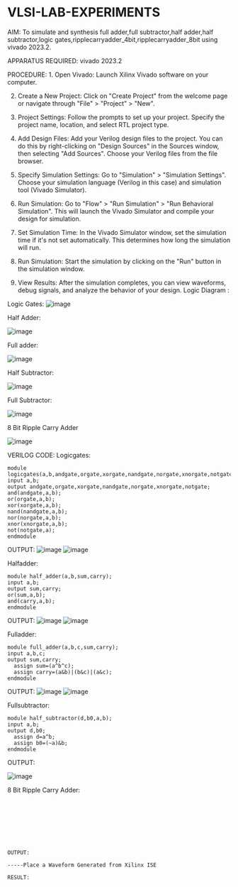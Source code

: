 # VLSI-LAB-EXPERIMENTS
AIM: To simulate and synthesis full adder,full subtractor,half adder,half subtractor,logic gates,ripplecarryadder_4bit,ripplecarryadder_8bit using vivado 2023.2.

APPARATUS REQUIRED: vivado 2023.2

PROCEDURE: 1. Open Vivado: Launch Xilinx Vivado software on your computer.

2. Create a New Project: Click on "Create Project" from the welcome page or navigate through "File" > "Project" > "New".

3. Project Settings: Follow the prompts to set up your project. Specify the project name, location, and select RTL project type.

4. Add Design Files: Add your Verilog design files to the project. You can do this by right-clicking on "Design Sources" in the Sources window, then selecting "Add Sources". Choose your Verilog files from the file browser.

5. Specify Simulation Settings: Go to "Simulation" > "Simulation Settings". Choose your simulation language (Verilog in this case) and simulation tool (Vivado Simulator).

6. Run Simulation: Go to "Flow" > "Run Simulation" > "Run Behavioral Simulation". This will launch the Vivado Simulator and compile your design for simulation.

7. Set Simulation Time: In the Vivado Simulator window, set the simulation time if it's not set automatically. This determines how long the simulation will run.

8. Run Simulation: Start the simulation by clicking on the "Run" button in the simulation window.

9. View Results: After the simulation completes, you can view waveforms, debug signals, and analyze the behavior of your design.
Logic Diagram :

Logic Gates:
![image](https://github.com/navaneethans/VLSI-LAB-EXPERIMENTS/assets/6987778/ee17970c-3ac9-4603-881b-88e2825f41a4)


Half Adder:

![image](https://github.com/navaneethans/VLSI-LAB-EXPERIMENTS/assets/6987778/0e1ecb96-0c25-4556-832b-aeeedfdfe7b9)


Full adder:

![image](https://github.com/navaneethans/VLSI-LAB-EXPERIMENTS/assets/6987778/9bb3964c-438f-469d-a3de-c1cca6f323fb)


Half Subtractor:

![image](https://github.com/navaneethans/VLSI-LAB-EXPERIMENTS/assets/6987778/731470b7-eb4e-49f8-8bb7-2994052a7184)



Full Subtractor:

![image](https://github.com/navaneethans/VLSI-LAB-EXPERIMENTS/assets/6987778/d66f874b-c1f2-44b3-a035-7149b56430c1)



8 Bit Ripple Carry Adder

![image](https://github.com/navaneethans/VLSI-LAB-EXPERIMENTS/assets/6987778/7385a408-40a5-4203-8050-b72818622d79)



VERILOG CODE:
Logicgates:
~~~
module logicgates(a,b,andgate,orgate,xorgate,nandgate,norgate,xnorgate,notgate);
input a,b;
output andgate,orgate,xorgate,nandgate,norgate,xnorgate,notgate;
and(andgate,a,b);
or(orgate,a,b);
xor(xorgate,a,b);
nand(nandgate,a,b);  
nor(norgate,a,b);
xnor(xnorgate,a,b);
not(notgate,a);
endmodule
~~~
OUTPUT:
![image](https://github.com/Desika11/VLSI-LAB-EXP-1/assets/165646570/2dc28223-f3a3-4a64-b3a1-d27c8b2a89ca)
![image](https://github.com/Desika11/VLSI-LAB-EXP-1/assets/165646570/e90ca13d-492b-411c-8004-8a679f1118d8)

Halfadder:
~~~
module half_adder(a,b,sum,carry);
input a,b;
output sum,carry;
or(sum,a,b);
and(carry,a,b);
endmodule
~~~
OUTPUT:
![image](https://github.com/Desika11/VLSI-LAB-EXP-1/assets/165646570/3e71c806-6478-4aeb-955c-5d620405b28f)
![image](https://github.com/Desika11/VLSI-LAB-EXP-1/assets/165646570/e24f1589-f8c1-47f5-baaa-2b8d82673383)


Fulladder:
~~~
module full_adder(a,b,c,sum,carry);
input a,b,c;
output sum,carry;
  assign sum=(a^b^c);
  assign carry=(a&b)|(b&c)|(a&c);
endmodule
~~~
OUTPUT:
![image](https://github.com/Desika11/VLSI-LAB-EXP-1/assets/165646570/5a88418d-03bd-488c-a923-36dc99f8dc42)
![image](https://github.com/Desika11/VLSI-LAB-EXP-1/assets/165646570/26a137dd-55a1-41cb-8a1b-d997fac45ffd)


Fullsubtractor:
~~~
module half_subtractor(d,b0,a,b);
input a,b;
output d,b0;
  assign d=a^b;
  assign b0=(~a)&b;
endmodule
~~~

OUTPUT:

![image](https://github.com/Desika11/VLSI-LAB-EXP-1/assets/165646570/518b4bb1-4bef-4d91-83f6-d4d477f98446)


8 Bit Ripple Carry Adder:
~~~








OUTPUT:

-----Place a Waveform Generated from Xilinx ISE

RESULT:


